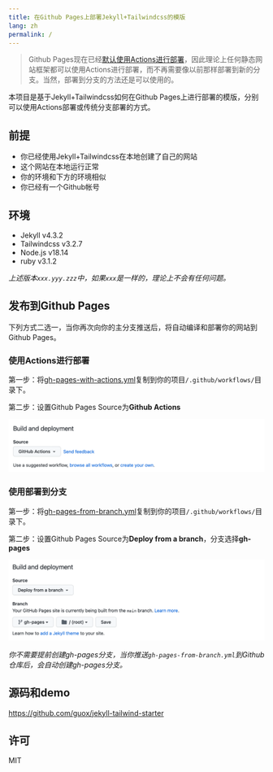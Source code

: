 ```yaml
---
title: 在Github Pages上部署Jekyll+Tailwindcss的模版
lang: zh
permalink: /
---
```


> Github Pages现在已经[默认使用Actions进行部署](https://github.blog/2022-08-10-github-pages-now-uses-actions-by-default/)，因此理论上任何静态网站框架都可以使用Actions进行部署，而不再需要像以前那样部署到新的分支。当然，部署到分支的方法还是可以使用的。

本项目是基于Jekyll+Tailwindcss如何在Github Pages上进行部署的模版，分别可以使用Actions部署或传统分支部署的方式。

## 前提

- 你已经使用Jekyll+Tailwindcss在本地创建了自己的网站
- 这个网站在本地运行正常
- 你的环境和下方的环境相似
- 你已经有一个Github帐号

## 环境

- Jekyll v4.3.2
- Tailwindcss v3.2.7
- Node.js v18.14
- ruby v3.1.2

*上述版本`xxx.yyy.zzz`中，如果`xxx`是一样的，理论上不会有任何问题。*

## 发布到Github Pages

下列方式二选一，当你再次向你的主分支推送后，将自动编译和部署你的网站到Github Pages。

### 使用Actions进行部署

第一步：将[gh-pages-with-actions.yml](https://github.com/guox/jekyll-tailwind-starter/blob/main/.github/workflows/gh-pages-with-actions.yml)复制到你的项目`/.github/workflows/`目录下。

第二步：设置Github Pages Source为**Github Actions**

![Github Pages Source: Actions](/assets/images/ghpages-source-action.png)

### 使用部署到分支

第一步：将[gh-pages-from-branch.yml](https://github.com/guox/jekyll-tailwind-starter/blob/main/.github/workflows/gh-pages-from-branch.yml)复制到你的项目`/.github/workflows/`目录下。

第二步：设置Github Pages Source为**Deploy from a branch**，分支选择**gh-pages**

![Github Pages Source: from a branch](/assets/images/ghpages-source-branch.png)

*你不需要提前创建gh-pages分支，当你推送`gh-pages-from-branch.yml`到Github仓库后，会自动创建gh-pages分支。*

## 源码和demo

<https://github.com/guox/jekyll-tailwind-starter>

## 许可

MIT




